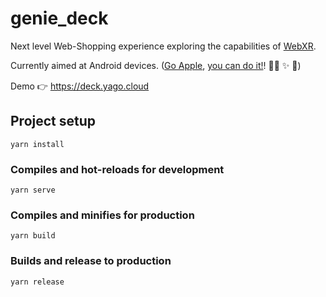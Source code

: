 # genie_deck

Next level Web-Shopping experience exploring the capabilities of [WebXR](https://immersiveweb.dev/).

Currently aimed at Android devices. ([Go Apple](https://firt.dev/ios-15.4b/#webxr-is-coming), [ you can do it!](https://webkit.org/status/#specification-webxr)! 👩‍💻 ✨ 🥳)

Demo 👉 https://deck.yago.cloud

## Project setup
```
yarn install
```

### Compiles and hot-reloads for development
```
yarn serve
```

### Compiles and minifies for production
```
yarn build
```

### Builds and release to production
```
yarn release
```
